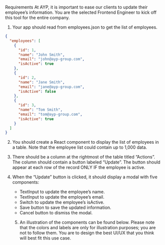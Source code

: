 Requirements
At AYP, it is important to ease our clients to update their employee’s information. You are the
selected Frontend Engineer to kick off this tool for the entire company.

1. Your app should read from employees.json to get the list of employees.

```json
{
  "employees": [
    {
      "id": 1,
      "name": "John Smith",
      "email": "john@ayp-group.com",
      "isActive": true
    },
    {
      "id": 2,
      "name": "Jane Smith",
      "email": "jane@ayp-group.com",
      "isActive": false
    },
    {
      "id": 3,
      "name": "Tom Smith",
      "email": "tom@ayp-group.com",
      "isActive": true
    }
  ]
}
```

2. You should create a React <Table> component to display the list of employees in a
   table. Note that the employee list could contain up to 1,000 data.

3. There should be a column at the rightmost of the table titled “Actions”. The column
   should contain a button labeled “Update”. The button should appear at each row of
   the record ONLY IF the employee is active.

4. When the “Update” button is clicked, it should display a modal with five components:

- TextInput to update the employee’s name.
- TextInput to update the employee’s email.
- Switch to update the employee’s isActive.
- Save button to save the updated information.
- Cancel button to dismiss the modal.

5. An illustration of the components can be found below. Please note that the colors and
   labels are only for illustration purposes; you are not to follow them. You are to design
   the best UI/UX that you think will best fit this use case.

